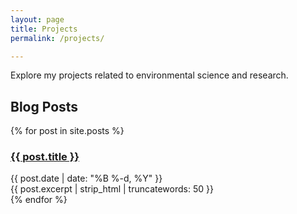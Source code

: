 ```yaml
---
layout: page
title: Projects
permalink: /projects/

---
```


Explore my projects related to environmental science and research.

<div class="blog-content">
  <h2>Blog Posts</h2>
  
  <div class="post-list">
    {% for post in site.posts %}
      <article class="post-item">
        <h3 class="post-title">
          <a href="{{ post.url | relative_url }}">{{ post.title }}</a>
        </h3>
        <div class="post-meta">
          <time datetime="{{ post.date | date_to_xmlschema }}">{{ post.date | date: "%B %-d, %Y" }}</time>
        </div>
        <div class="post-excerpt">
          {{ post.excerpt | strip_html | truncatewords: 50 }}
        </div>
      </article>
    {% endfor %}
  </div>
</div> 